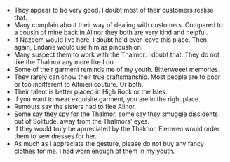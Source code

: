 - They appear to be very good. I doubt most of their customers realise that.
- Many complain about their way of dealing with customers. Compared to a cousin of mine back in Alinor they both are very kind and helpful.
- If Nazeem would live here, I doubt he'd ever leave this place. Then again, Endarie would use him as pincushion.
- Many suspect them to work with the Thalmor. I doubt that. They do not like the Thalmor any more like I do.
- Some of their garment reminds me of my youth. Bitterweeet memories.
- They rarely can show their true craftsmanship. Most people are to poor or too indifferent to Altmeri couture. Or both.
- Their talent is better placed in High Rock or the Isles.
- If you want to wear exquisite garment, you are in the right place.
- Rumours say the sisters had to flee Alinor.
- Some say they spy for the Thalmor, some say they smuggle dissidents out of Solitude, away from the Thalmors' eyes.
- If they would truly be aprreciated by the Thalmor, Elenwen would order them to sew dresses for her.
- As much as I appreciate the gesture, please do not buy any fancy clothes for me. I had worn enough of them in my youth.
